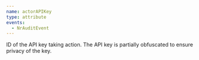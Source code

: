 ```yaml
---
name: actorAPIKey
type: attribute
events:
  - NrAuditEvent
---
```


ID of the API key taking action. The API key is partially obfuscated to ensure privacy of the key.
